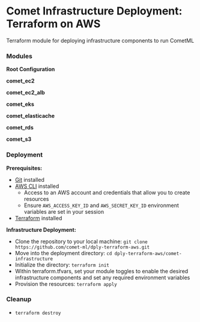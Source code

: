 # Comet Infrastructure Deployment: Terraform on AWS
Terraform module for deploying infrastructure components to run CometML

### Modules
**Root Configuration**

**comet_ec2**

**comet_ec2_alb**

**comet_eks**

**comet_elasticache**

**comet_rds**

**comet_s3**

### Deployment
**Prerequisites:**
- [Git](https://git-scm.com/book/en/v2/Getting-Started-Installing-Git) installed
- [AWS CLI](https://docs.aws.amazon.com/cli/latest/userguide/getting-started-install.html) installed
  - Access to an AWS account and credentials that allow you to create resources
  - Ensure `AWS_ACCESS_KEY_ID` and `AWS_SECRET_KEY_ID` environment variables are set in your session
- [Terraform](https://developer.hashicorp.com/terraform/tutorials/aws-get-started/install-cli) installed

**Infrastructure Deployment:**
- Clone the repository to your local machine: `git clone https://github.com/comet-ml/dply-terraform-aws.git`
- Move into the deployment directory: `cd dply-terraform-aws/comet-infrastructure`
- Initialize the directory: `terraform init`
- Within terraform.tfvars, set your module toggles to enable the desired infrastructure components and set any required environment variables
- Provision the resources: `terraform apply`

### Cleanup
- `terraform destroy`
